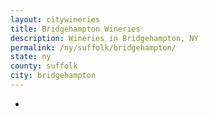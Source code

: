 ```yaml
---
layout: citywineries
title: Bridgehampton Wineries
description: Wineries in Bridgehampton, NY
permalink: /ny/suffolk/bridgehampton/
state: ny
county: suffolk
city: bridgehampton
---
```

-
